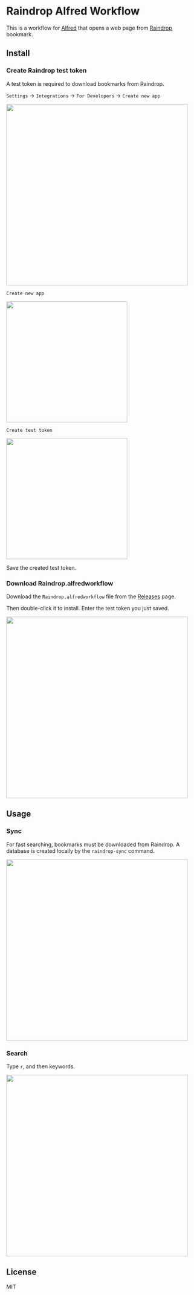 # Raindrop Alfred Workflow

This is a workflow for [Alfred](https://www.alfredapp.com/) that opens a web page from [Raindrop](https://raindrop.io/) bookmark.

## Install

### Create Raindrop test token

A test token is required to download bookmarks from Raindrop.

`Settings` -> `Integrations` -> `For Developers` -> `Create new app`

<img src="https://user-images.githubusercontent.com/34795067/179387993-1457f2ea-804d-40f3-b115-bd8a832b711b.png" width="480px" />

`Create new app`

<img src="https://user-images.githubusercontent.com/34795067/179387997-341c5a47-78e2-4145-b73c-7bedfde60a7a.png" width="320px" />

`Create test token`

<img src="https://user-images.githubusercontent.com/34795067/179388038-eef84664-c961-4d5f-8107-342898789348.png" width="320px" />

Save the created test token.

### Download Raindrop.alfredworkflow

Download the `Raindrop.alfredworkflow` file from the [Releases](https://github.com/yskoht/alfred-raindrop/releases) page.

Then double-click it to install. Enter the test token you just saved.

<img src="https://user-images.githubusercontent.com/34795067/179397877-dbc67e2b-6d33-4f56-9eba-40d7fc95273b.png" width="480px" >

## Usage

### Sync

For fast searching, bookmarks must be downloaded from Raindrop.
A database is created locally by the `raindrop-sync` command.

<img src="https://user-images.githubusercontent.com/34795067/179388125-778481d1-0fad-433d-b6a1-fb26cddaee6e.png" width="480px" />

### Search

Type `r`, and then keywords.

<img src="https://user-images.githubusercontent.com/34795067/179388159-7feddec0-f762-41b9-a3fa-e53c1f1955db.png" width="480px" />

## License

MIT
